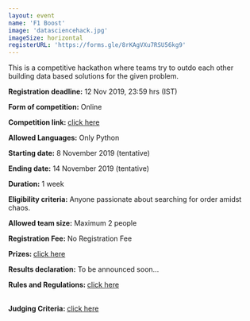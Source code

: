 ```yaml
---
layout: event
name: 'F1 Boost'
image: 'datasciencehack.jpg'
imageSize: horizontal
registerURL: 'https://forms.gle/8rKAgVXu7RSU56kg9'
---
```


<p>
	This is a competitive hackathon where teams try to outdo each other building data based solutions
	for the given problem.
</p>
<p><strong>Registration deadline:</strong> 12 Nov 2019, 23:59 hrs (IST)</p>
<p><strong>Form of competition:</strong> Online</p>
<p>
	<strong>Competition link: </strong
	><a class="extraLink" href="https://kaggle.com/c/f1-boost">click here</a>
</p>
<p><strong>Allowed Languages:</strong> Only Python</p>
<p><strong>Starting date:</strong> 8 November 2019 (tentative)</p>
<p><strong>Ending date:</strong> 14 November 2019 (tentative)</p>
<p><strong>Duration:</strong> 1 week</p>
<p>
	<strong>Eligibility criteria:</strong> Anyone passionate about searching for order amidst chaos.
</p>
<p><strong>Allowed team size:</strong> Maximum 2 people</p>
<p><strong>Registration Fee:</strong> No Registration Fee</p>
<p>
	<strong>Prizes: </strong
	><a class="extraLink" href="https://www.kaggle.com/c/f1-boost/overview/prizes"> click here</a>
</p>
<p><strong>Results declaration:</strong> To be announced soon...</p>
<p>
	<strong>Rules and Regulations: </strong>
	<a class="extraLink" href="https://www.kaggle.com/c/f1-boost/overview/rules"> click here</a>
</p>
<p>
	<br /><strong>Judging Criteria: </strong>
	<a class="extraLink" href="https://www.kaggle.com/c/f1-boost/overview/evaluation"> click here</a>
</p>


